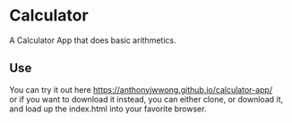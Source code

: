 # Calculator

A Calculator App that does basic arithmetics.

## Use
You can try it out here  https://anthonyjwwong.github.io/calculator-app/ <br>
or if you want to download it instead, you can either clone, or download it, and load up the index.html into your favorite browser.
